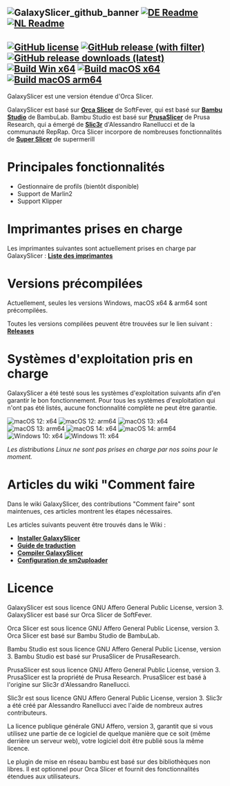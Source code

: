 ![GalaxySlicer_github_banner](https://github.com/fr3ak2402/GalaxySlicer/assets/96239814/31a440c6-fa99-42f0-af4a-f8589d34dfb8)
[![DE Readme](https://img.shields.io/badge/Readme-%23693A71?style=flat-square&label=DE)](https://github.com/fr3ak2402/GalaxySlicer/blob/dev_VIII/.github/readmes/README.de_DE.md)
[![NL Readme](https://img.shields.io/badge/Readme-%23693A71?style=flat-square&label=NL)](https://github.com/fr3ak2402/GalaxySlicer/blob/dev_VIII/.github/readmes/README.nl_NL.md)
-------------------------------------
[![GitHub license](https://img.shields.io/github/license/Fr3ak2402/GalaxySlicer?style=flat-square&label=Licence&color=693A71)](https://github.com/fr3ak2402/GalaxySlicer/blob/main/LICENSE.txt)
[![GitHub release (with filter)](https://img.shields.io/github/v/release/fr3ak2402/GalaxySlicer?style=flat-square&label=Version&color=693A71)](https://github.com/fr3ak2402/GalaxySlicer/releases/latest)
[![GitHub release downloads (latest)](https://img.shields.io/github/downloads/Fr3ak2402/GalaxySlicer/latest/total?style=flat-square&label=Downloads&color=%23693A71)](https://github.com/fr3ak2402/GalaxySlicer/releases/latest)
[![Build Win x64](https://img.shields.io/github/actions/workflow/status/Fr3ak2402/GalaxySlicer/build_win_x64.yml?style=flat-square&logo=Windows11&label=Build%20Win%20x64&color=%23693A71)](https://github.com/fr3ak2402/GalaxySlicer/actions/workflows/build_win_x64.yml)
[![Build macOS x64](https://img.shields.io/github/actions/workflow/status/Fr3ak2402/GalaxySlicer/build_macOS_x64.yml?style=flat-square&logo=Apple&label=Build%20macOS%20x64&color=%23693A71)](https://github.com/fr3ak2402/GalaxySlicer/actions/workflows/build_macOS_x64.yml)
[![Build macOS arm64](https://img.shields.io/github/actions/workflow/status/Fr3ak2402/GalaxySlicer/build_macOS_arm64.yml?style=flat-square&logo=Apple&label=Build%20macOS%20arm64&color=%23693A71)](https://github.com/fr3ak2402/GalaxySlicer/actions/workflows/build_macOS_arm64.yml)
-------------------------------------

GalaxySlicer est une version étendue d'Orca Slicer.

GalaxySlicer est basé sur **[Orca Slicer](https://github.com/SoftFever/OrcaSlicer)** de SoftFever, qui est basé sur **[Bambu Studio](https://github.com/bambulab/BambuStudio)** de BambuLab. Bambu Studio est basé sur **[PrusaSlicer](https://github.com/prusa3d/PrusaSlicer)** de Prusa Research, qui a émergé de **[Slic3r](https://github.com/Slic3r/Slic3r)** d'Alessandro Ranellucci et de la communauté RepRap. Orca Slicer incorpore de nombreuses fonctionnalités de **[Super Slicer](https://github.com/supermerill/SuperSlicer)** de supermerill

# Principales fonctionnalités
- Gestionnaire de profils (bientôt disponible)
- Support de Marlin2
- Support Klipper

# Imprimantes prises en charge

Les imprimantes suivantes sont actuellement prises en charge par GalaxySlicer : **[Liste des imprimantes](https://github.com/fr3ak2402/GalaxySlicer-Profile-Library/wiki/Supported-printers)**

# Versions précompilées
Actuellement, seules les versions Windows, macOS x64 & arm64 sont précompilées.

Toutes les versions compilées peuvent être trouvées sur le lien suivant : **[Releases](https://github.com/fr3ak2402/GalaxySlicer/releases)**

# Systèmes d'exploitation pris en charge

GalaxySlicer a été testé sous les systèmes d'exploitation suivants afin d'en garantir le bon fonctionnement. Pour tous les systèmes d'exploitation qui n'ont pas été listés, aucune fonctionnalité complète ne peut être garantie.

![macOS 12: x64](https://img.shields.io/badge/Apple-x64-blue?style=flat-square&logo=Apple&label=macOS%2012&labelColor=black&color=gray)
![macOS 12: arm64](https://img.shields.io/badge/Apple-arm64-blue?style=flat-square&logo=Apple&label=macOS%2012&labelColor=black&color=gray)
![macOS 13: x64](https://img.shields.io/badge/Apple-x64-blue?style=flat-square&logo=Apple&label=macOS%2013&labelColor=black&color=gray)
![macOS 13: arm64](https://img.shields.io/badge/Apple-arm64-blue?style=flat-square&logo=Apple&label=macOS%2013&labelColor=black&color=gray)
![macOS 14: x64](https://img.shields.io/badge/Apple-x64-blue?style=flat-square&logo=Apple&label=macOS%2014&labelColor=black&color=gray)
![macOS 14: arm64](https://img.shields.io/badge/Apple-arm64-blue?style=flat-square&logo=Apple&label=macOS%2014&labelColor=black&color=gray)
![Windows 10: x64](https://img.shields.io/badge/Windows-x64-blue?style=flat-square&logo=Windows10&label=Windows%2010&labelColor=blue&color=gray)
![Windows 11: x64](https://img.shields.io/badge/Windows-x64-blue?style=flat-square&logo=Windows11&label=Windows%2011&labelColor=blue&color=gray)

_Les distributions Linux ne sont pas prises en charge par nos soins pour le moment._

# Articles du wiki "Comment faire
Dans le wiki GalaxySlicer, des contributions "Comment faire" sont maintenues, ces articles montrent les étapes nécessaires. 

Les articles suivants peuvent être trouvés dans le Wiki :

* **[Installer GalaxySlicer](https://github.com/fr3ak2402/GalaxySlicer/wiki/Install-GalaxySlicer)**
* **[Guide de traduction](https://github.com/fr3ak2402/GalaxySlicer/wiki/Translation-guide)**
* **[Compiler GalaxySlicer](https://github.com/fr3ak2402/GalaxySlicer/wiki/Compile-GalaxySlicer)**
* **[Configuration de sm2uploader](https://github.com/fr3ak2402/GalaxySlicer/wiki/Configuring-sm2uploader)**

# Licence
GalaxySlicer est sous licence GNU Affero General Public License, version 3. GalaxySlicer est basé sur Orca Slicer de SoftFever.

Orca Slicer est sous licence GNU Affero General Public License, version 3. Orca Slicer est basé sur Bambu Studio de BambuLab.

Bambu Studio est sous licence GNU Affero General Public License, version 3. Bambu Studio est basé sur PrusaSlicer de PrusaResearch.

PrusaSlicer est sous licence GNU Affero General Public License, version 3. PrusaSlicer est la propriété de Prusa Research. PrusaSlicer est basé à l'origine sur Slic3r d'Alessandro Ranellucci.

Slic3r est sous licence GNU Affero General Public License, version 3. Slic3r a été créé par Alessandro Ranellucci avec l'aide de nombreux autres contributeurs.

La licence publique générale GNU Affero, version 3, garantit que si vous utilisez une partie de ce logiciel de quelque manière que ce soit (même derrière un serveur web), votre logiciel doit être publié sous la même licence.

Le plugin de mise en réseau bambu est basé sur des bibliothèques non libres. Il est optionnel pour Orca Slicer et fournit des fonctionnalités étendues aux utilisateurs.
